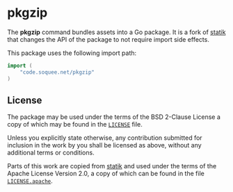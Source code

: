 # pkgzip

The **pkgzip** command bundles assets into a Go package.
It is a fork of [statik] that changes the API of the package to not require
import side effects.

This package uses the following import path:

```go
import (
	"code.soquee.net/pkgzip"
)
```


## License

The package may be used under the terms of the BSD 2-Clause License a copy of
which may be found in the [`LICENSE`] file.

Unless you explicitly state otherwise, any contribution submitted for inclusion
in the work by you shall be licensed as above, without any additional terms or
conditions.

Parts of this work are copied from [statik] and used under the terms of the
Apache License Version 2.0, a copy of which can be found in the file
[`LICENSE.apache`].

[statik]: https://github.com/rakyll/statik
[`go generate`]: https://golang.org/pkg/cmd/go/#hdr-Generate_Go_files_by_processing_source
[`LICENSE`]: ./LICENSE
[`LICENSE.apache`]: ./LICENSE.apache
